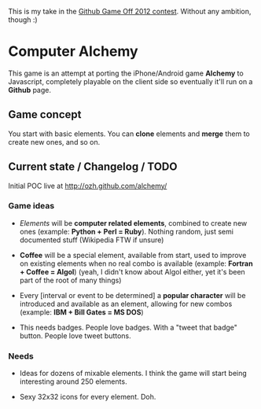 This is my take in the <a href="https://github.com/blog/1303-github-game-off">Github Game Off 2012 contest</a>. Without any ambition, though :)

# Computer Alchemy

This game is an attempt at porting the iPhone/Android game **Alchemy** to Javascript, completely playable on the client side so eventually it'll run on a **Github** page.

## Game concept

You start with basic elements. You can **clone** elements and **merge** them to create new ones, and so on.

## Current state / Changelog / TODO

Initial POC live at http://ozh.github.com/alchemy/

### Game ideas

- _Elements_ will be __computer related elements__, combined to create new ones (example: __Python + Perl = Ruby__). Nothing random, just semi documented stuff (Wikipedia FTW if unsure)

- **Coffee** will be a special element, available from start, used to improve on existing elements when no real combo is available (example: **Fortran + Coffee = Algol**) (yeah, I didn't know about Algol either, yet it's been part of the root of many things)

- Every [interval or event to be determined] a __popular character__ will be introduced and available as an element, allowing for new combos (example: __IBM + Bill Gates = MS DOS__)

- This needs badges. People love badges. With a "tweet that badge" button. People love tweet buttons.

### Needs

- Ideas for dozens of mixable elements. I think the game will start being interesting around 250 elements.

- Sexy 32x32 icons for every element. Doh.

